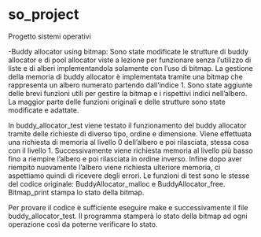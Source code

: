 # so_project

Progetto sistemi operativi 

-Buddy allocator using bitmap: Sono state modificate le strutture di buddy allocator e di pool allocator viste a lezione per funzionare senza l’utilizzo di liste e di alberi implementandola solamente con l’uso di bitmap.
La gestione della memoria di buddy allocator è implementata tramite una bitmap che rappresenta un albero numerato partendo dall’indice 1. 
Sono state aggiunte delle brevi funzioni utili per gestire la bitmap e i rispettivi indici nell’albero. La maggior parte delle funzioni originali e delle strutture sono state modificate e adattate. 

In buddy_allocator_test viene testato il funzionamento del buddy allocator tramite delle richieste di diverso tipo, ordine e dimensione.  Viene effettuata una richiesta di memoria al livello 0 dell’albero e poi rilasciata, stessa cosa con il livello 1. Successivamente viene richiesta memoria al livello più basso fino a riempire l’albero e poi rilasciata in ordine inverso. Infine dopo aver riempito nuovamente l’albero viene richiesta ulteriore memoria, ci aspettiamo quindi di ricevere degli errori.
Le funzioni di test sono le stesse del codice originale: BuddyAllocator_malloc e BuddyAllocator_free. Bitmap_print stampa lo stato della bitmap.

Per provare il codice è sufficiente eseguire make e successivamente il file buddy_allocator_test.
Il programma stamperà lo stato della bitmap ad ogni operazione così da poterne verificare lo stato.




